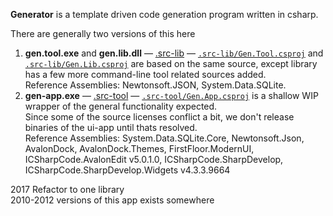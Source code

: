 <!-- title:generator
subtitle: csharp generator library
date: 20170822
author: some dude
 -->

**Generator** is a template driven code generation program written in csharp.

There are generally two versions of this here

1. **gen.tool.exe** and **gen.lib.dll** — [.src-lib](.src-lib) — [`.src-lib/Gen.Tool.csproj`](.src-lib/Gen.Tool.csproj) and  [`.src-lib/Gen.Lib.csproj`](.src-lib/Gen.Lib.csproj) are based on the same source, except library has a few more command-line tool related sources added.  
Reference Assemblies: Newtonsoft.JSON, System.Data.SQLite.
2. **gen-app.exe** — [.src-tool](.src-tool) — [`.src-tool/Gen.App.csproj`](.src-tool/Gen.App.csproj) is a shallow WIP wrapper of the general functionality expected.  
Since some of the source licenses conflict a bit, we don't release binaries of the ui-app until thats resolved.  
Reference Assemblies: System.Data.SQLite.Core, Newtonsoft.Json, AvalonDock, AvalonDock.Themes, FirstFloor.ModernUI, ICSharpCode.AvalonEdit v5.0.1.0, ICSharpCode.SharpDevelop, ICSharpCode.SharpDevelop.Widgets v4.3.3.9664


2017 Refactor to one library  
2010-2012 versions of this app exists somewhere